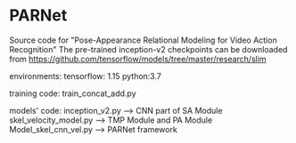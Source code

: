 # PARNet
Source code for "Pose-Appearance Relational Modeling for Video Action Recognition"
The pre-trained inception-v2 checkpoints can be downloaded from https://github.com/tensorflow/models/tree/master/research/slim

environments:
tensorflow: 1.15
python:3.7

training code:
train_concat_add.py

models' code:
inception_v2.py  --> CNN part of SA Module
skel_velocity_model.py  --> TMP Module and PA Module
Model_skel_cnn_vel.py --> PARNet framework
